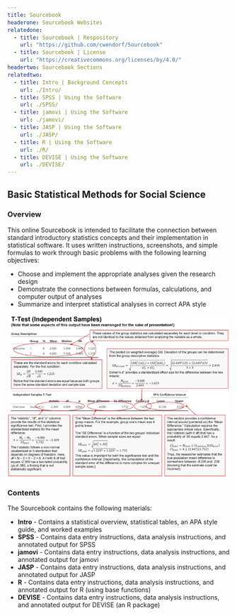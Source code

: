```yaml
---
title: Sourcebook
headerone: Sourcebook Websites
relatedone:
  - title: Sourcebook | Respository
    url: "https://github.com/cwendorf/Sourcebook"
  - title: Sourcebook | License
    url: "https://creativecommons.org/licenses/by/4.0/"
headertwo: Sourcebook Sections
relatedtwo:
  - title: Intro | Background Concepts
    url: ./Intro/
  - title: SPSS | Using the Software
    url: ./SPSS/
  - title: jamovi | Using the Software
    url: ./jamovi/
  - title: JASP | Using the Software
    url: ./JASP/
  - title: R | Using the Software
    url: ./R/
  - title: DEVISE | Using the Software
    url: ./DEVISE/
---
```


## Basic Statistical Methods for Social Science

### Overview

This online Sourcebook is intended to facilitate the connection between standard introductory statistics concepts and their implementation in statistical software. It uses written instructions, screenshots, and simple formulas to work through basic problems with the following learning objectives:

- Choose and implement the appropriate analyses given the research design
- Demonstrate the connections between formulas, calculations, and computer output of analyses
- Summarize and interpret statistical analyses in correct APA style

<p align="center"><kbd><img src="assets/images/AnnotatedOutput.jpg"></kbd></p>

### Contents

The Sourcebook contains the following materials:

- **Intro** - Contains a statistical overview, statistical tables, an APA style guide, and worked examples
- **SPSS** - Contains data entry instructions, data analysis instructions, and annotated output for SPSS
- **jamovi** - Contains data entry instructions, data analysis instructions, and annotated output for jamovi
- **JASP** - Contains data entry instructions, data analysis instructions, and annotated output for JASP
- **R** - Contains data entry instructions, data analysis instructions, and annotated output for R (using base functions)
- **DEVISE** - Contains data entry instructions, data analysis instructions, and annotated output for DEVISE (an R package)
